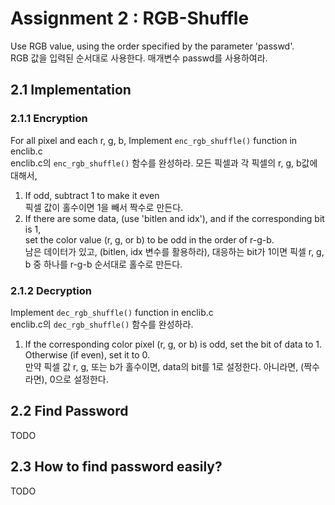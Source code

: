 # Assignment 2 : RGB-Shuffle
Use RGB value, using the order specified by the parameter 'passwd'.  
RGB 값을 입력된 순서대로 사용한다. 매개변수 passwd를 사용하여라.
## 2.1 Implementation
### 2.1.1 Encryption
For all pixel and each r, g, b,
Implement `enc_rgb_shuffle()` function in enclib.c  
enclib.c의 `enc_rgb_shuffle()` 함수를 완성하라.
모든 픽셀과 각 픽셀의 r, g, b값에 대해서,
1. 	If odd, subtract 1 to make it even  
	픽셀 값이 홀수이면 1을 빼서 짝수로 만든다.
2. 	If there are some data, (use 'bitlen and idx'), and if the corresponding bit is 1,  
	set the color value (r, g, or b) to be odd in the order of r-g-b.  
	남은 데이터가 있고, (bitlen, idx 변수를 활용하라), 대응하는 bit가 1이면 픽셀 r, g, b 중 하나를 r-g-b 순서대로 홀수로 만든다.
			
### 2.1.2 Decryption
Implement `dec_rgb_shuffle()` function in enclib.c    
enclib.c의 `dec_rgb_shuffle()` 함수를 완성하라.
1. 	If the corresponding color pixel (r, g, or b) is odd, set the bit of data to 1.
	Otherwise (if even), set it to 0.  
	만약 픽셀 값 r, g, 또는 b가 홀수이면, data의 bit를 1로 설정한다. 아니라면, (짝수라면), 0으로 설정한다.

## 2.2 Find Password
TODO

## 2.3 How to find password easily?
TODO